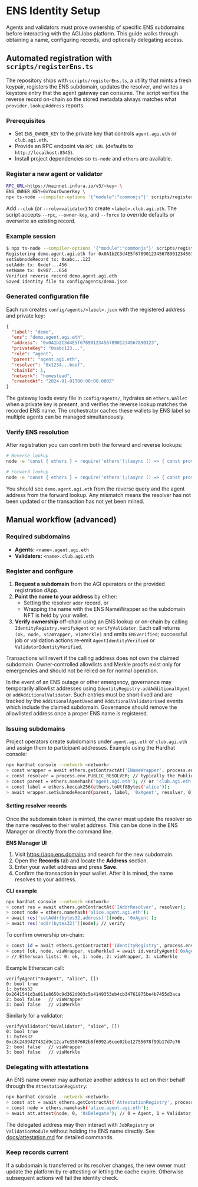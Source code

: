 # ENS Identity Setup

Agents and validators must prove ownership of specific ENS subdomains before interacting with the AGIJobs platform. This guide walks through obtaining a name, configuring records, and optionally delegating access.

## Automated registration with `scripts/registerEns.ts`

The repository ships with `scripts/registerEns.ts`, a utility that mints a
fresh keypair, registers the ENS subdomain, updates the resolver, and writes a
keystore entry that the agent gateway can consume. The script verifies the
reverse record on-chain so the stored metadata always matches what
`provider.lookupAddress` reports.

### Prerequisites

- Set `ENS_OWNER_KEY` to the private key that controls `agent.agi.eth` or
  `club.agi.eth`.
- Provide an RPC endpoint via `RPC_URL` (defaults to `http://localhost:8545`).
- Install project dependencies so `ts-node` and `ethers` are available.

### Register a new agent or validator

```bash
RPC_URL=https://mainnet.infura.io/v3/<key> \
ENS_OWNER_KEY=0xYourOwnerKey \
npx ts-node --compiler-options '{"module":"commonjs"}' scripts/registerEns.ts <label>
```

Add `--club` (or `--role=validator`) to create `<label>.club.agi.eth`. The
script accepts `--rpc`, `--owner-key`, and `--force` to override defaults or
overwrite an existing record.

### Example session

```bash
$ npx ts-node --compiler-options '{"module":"commonjs"}' scripts/registerEns.ts demo
Registering demo.agent.agi.eth for 0x0A1b2C3d4E5f6789012345678901234567890123
setSubnodeRecord tx: 0xabc...123
setAddr tx: 0xdef...456
setName tx: 0x987...654
Verified reverse record demo.agent.agi.eth
Saved identity file to config/agents/demo.json
```

### Generated configuration file

Each run creates `config/agents/<label>.json` with the registered address and
private key:

```json
{
  "label": "demo",
  "ens": "demo.agent.agi.eth",
  "address": "0x0A1b2C3d4E5f6789012345678901234567890123",
  "privateKey": "0xabc123...",
  "role": "agent",
  "parent": "agent.agi.eth",
  "resolver": "0x1234...beef",
  "chainId": 1,
  "network": "homestead",
  "createdAt": "2024-01-01T00:00:00.000Z"
}
```

The gateway loads every file in `config/agents/`, hydrates an `ethers.Wallet`
when a private key is present, and verifies the reverse lookup matches the
recorded ENS name. The orchestrator caches these wallets by ENS label so
multiple agents can be managed simultaneously.

### Verify ENS resolution

After registration you can confirm both the forward and reverse lookups:

```bash
# Reverse lookup
node -e "const { ethers } = require('ethers');(async () => { const provider = new ethers.JsonRpcProvider(process.env.RPC_URL); console.log(await provider.lookupAddress('0x0A1b2C3d4E5f6789012345678901234567890123')); })();"

# Forward lookup
node -e "const { ethers } = require('ethers');(async () => { const provider = new ethers.JsonRpcProvider(process.env.RPC_URL); console.log(await provider.resolveName('demo.agent.agi.eth')); })();"
```

You should see `demo.agent.agi.eth` from the reverse query and the agent
address from the forward lookup. Any mismatch means the resolver has not been
updated or the transaction has not yet been mined.

## Manual workflow (advanced)

### Required subdomains

- **Agents:** `<name>.agent.agi.eth`
- **Validators:** `<name>.club.agi.eth`

### Register and configure

1. **Request a subdomain** from the AGI operators or the provided registration dApp.
2. **Point the name to your address** by either:
   - Setting the resolver `addr` record, or
   - Wrapping the name with the ENS NameWrapper so the subdomain NFT is held by your wallet.
3. **Verify ownership** off-chain using an ENS lookup or on-chain by calling `IdentityRegistry.verifyAgent` or `verifyValidator`. Each call returns `(ok, node, viaWrapper, viaMerkle)` and emits `ENSVerified`; successful job or validation actions re‑emit `AgentIdentityVerified` or `ValidatorIdentityVerified`.

Transactions will revert if the calling address does not own the claimed subdomain. Owner‑controlled allowlists and Merkle proofs exist only for emergencies and should not be relied on for normal operation.

In the event of an ENS outage or other emergency, governance may
temporarily allowlist addresses using
`IdentityRegistry.addAdditionalAgent` or `addAdditionalValidator`.
Such entries must be short‑lived and are tracked by the
`AdditionalAgentUsed` and `AdditionalValidatorUsed` events which include
the claimed subdomain. Governance should remove the allowlisted address
once a proper ENS name is registered.

### Issuing subdomains

Project operators create subdomains under `agent.agi.eth` or `club.agi.eth` and assign them to participant addresses. Example using the Hardhat console:

```bash
npx hardhat console --network <network>
> const wrapper = await ethers.getContractAt('INameWrapper', process.env.NAME_WRAPPER);
> const resolver = process.env.PUBLIC_RESOLVER; // typically the PublicResolver
> const parent = ethers.namehash('agent.agi.eth'); // or 'club.agi.eth'
> const label = ethers.keccak256(ethers.toUtf8Bytes('alice'));
> await wrapper.setSubnodeRecord(parent, label, '0xAgent', resolver, 0);
```

#### Setting resolver records

Once the subdomain token is minted, the owner must update the resolver so the name resolves to their wallet address. This can be done in the ENS Manager or directly from the command line.

**ENS Manager UI**

1. Visit <https://app.ens.domains> and search for the new subdomain.
2. Open the **Records** tab and locate the **Address** section.
3. Enter your wallet address and press **Save**.
4. Confirm the transaction in your wallet. After it is mined, the name resolves to your address.

**CLI example**

```bash
npx hardhat console --network <network>
> const res = await ethers.getContractAt('IAddrResolver', resolver);
> const node = ethers.namehash('alice.agent.agi.eth');
> await res['setAddr(bytes32,address)'](node, '0xAgent');
> await res['addr(bytes32)'](node); // verify
```

To confirm ownership on-chain:

```bash
> const id = await ethers.getContractAt('IdentityRegistry', process.env.IDENTITY_REGISTRY);
> const [ok, node, viaWrapper, viaMerkle] = await id.verifyAgent('0xAgent', 'alice', []); // use verifyValidator for validators
> // Etherscan lists: 0: ok, 1: node, 2: viaWrapper, 3: viaMerkle
```

Example Etherscan call:

```
verifyAgent("0xAgent", "alice", [])
0: bool true
1: bytes32 0x2641541d3a011e8650c9d362d903c5e4149353eb4cb34761875be4b7455d3aca
2: bool false   // viaWrapper
3: bool false   // viaMerkle
```

Similarly for a validator:

```
verifyValidator("0xValidator", "alice", [])
0: bool true
1: bytes32 0xc8c2499427432d9c12ca7e3507602b8f6992a6cee02be12755678f99b17d7e76
2: bool false   // viaWrapper
3: bool false   // viaMerkle
```

### Delegating with attestations

An ENS name owner may authorize another address to act on their behalf through the `AttestationRegistry`:

```bash
npx hardhat console --network <network>
> const att = await ethers.getContractAt('AttestationRegistry', process.env.ATTESTATION_REGISTRY);
> const node = ethers.namehash('alice.agent.agi.eth');
> await att.attest(node, 0, '0xDelegate'); // 0 = Agent, 1 = Validator
```

The delegated address may then interact with `JobRegistry` or `ValidationModule` without holding the ENS name directly. See [docs/attestation.md](attestation.md) for detailed commands.

### Keep records current

If a subdomain is transferred or its resolver changes, the new owner must update the platform by re‑attesting or letting the cache expire. Otherwise subsequent actions will fail the identity check.
